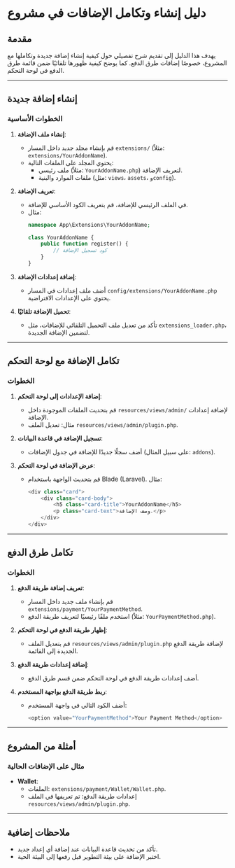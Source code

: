 # دليل إنشاء وتكامل الإضافات في مشروع

## مقدمة
يهدف هذا الدليل إلى تقديم شرح تفصيلي حول كيفية إنشاء إضافة جديدة وتكاملها مع المشروع، خصوصًا إضافات طرق الدفع. كما يوضح كيفية ظهورها تلقائيًا ضمن قائمة طرق الدفع في لوحة التحكم.

---

## إنشاء إضافة جديدة

### الخطوات الأساسية
1. **إنشاء ملف الإضافة**:
   - قم بإنشاء مجلد جديد داخل المسار `extensions/` (مثلاً: `extensions/YourAddonName`).
   - يحتوي المجلد على الملفات التالية:
     - ملف رئيسي (مثلاً: `YourAddonName.php`) لتعريف الإضافة.
     - ملفات الموارد والبنية (مثل: `views`، `assets`، و`config`).

2. **تعريف الإضافة**:
   - في الملف الرئيسي للإضافة، قم بتعريف الكود الأساسي للإضافة.
   - مثال:
     ```php
     namespace App\Extensions\YourAddonName;

     class YourAddonName {
         public function register() {
             // كود تسجيل الإضافة
         }
     }
     ```

3. **إضافة إعدادات الإضافة**:
   - أضف ملف إعدادات في المسار `config/extensions/YourAddonName.php` يحتوي على الإعدادات الافتراضية.

4. **تحميل الإضافة تلقائيًا**:
   - تأكد من تعديل ملف التحميل التلقائي للإضافات، مثل `extensions_loader.php`، لتضمين الإضافة الجديدة.

---

## تكامل الإضافة مع لوحة التحكم

### الخطوات
1. **إضافة الإعدادات إلى لوحة التحكم**:
   - قم بتحديث الملفات الموجودة داخل `resources/views/admin/` لإضافة إعدادات الإضافة.
   - مثال: تعديل الملف `resources/views/admin/plugin.php`.

2. **تسجيل الإضافة في قاعدة البيانات**:
   - أضف سجلًا جديدًا للإضافة في جدول الإضافات (على سبيل المثال: `addons`).

3. **عرض الإضافة في لوحة التحكم**:
   - قم بتحديث الواجهة باستخدام Blade (Laravel). مثال:
     ```php
     <div class="card">
         <div class="card-body">
             <h5 class="card-title">YourAddonName</h5>
             <p class="card-text">وصف الإضافة.</p>
         </div>
     </div>
     ```

---

## تكامل طرق الدفع

### الخطوات
1. **تعريف إضافة طريقة الدفع**:
   - قم بإنشاء ملف جديد داخل المسار `extensions/payment/YourPaymentMethod`.
   - استخدم ملفًا رئيسيًا لتعريف طريقة الدفع (مثلاً: `YourPaymentMethod.php`).

2. **إظهار طريقة الدفع في لوحة التحكم**:
   - قم بتعديل الملف `resources/views/admin/plugin.php` لإضافة طريقة الدفع الجديدة إلى القائمة.

3. **إضافة إعدادات طريقة الدفع**:
   - أضف إعدادات طريقة الدفع في لوحة التحكم ضمن قسم طرق الدفع.

4. **ربط طريقة الدفع بواجهة المستخدم**:
   - أضف الكود التالي في واجهة المستخدم:
     ```php
     <option value="YourPaymentMethod">Your Payment Method</option>
     ```

---

## أمثلة من المشروع

### مثال على الإضافات الحالية
- **Wallet**:
  - الملفات: `extensions/payment/Wallet/Wallet.php`.
  - إعدادات طريقة الدفع: تم تعريفها في الملف `resources/views/admin/plugin.php`.

---

## ملاحظات إضافية
- تأكد من تحديث قاعدة البيانات عند إضافة أي إعداد جديد.
- اختبر الإضافة على بيئة التطوير قبل رفعها إلى البيئة الحية.
